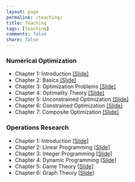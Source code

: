 ```yaml
---
layout: page
permalink: /teaching/
title: Teaching
tags: [teaching]
comments: false
share: false
---
```



 
### Numerical Optimization
* Chapter 1: Introduction <a href="../teaching/OPT-1.pdf" class="textlink" target="_blank">[Slide]</a> 
* Chapter 2: Basics  <a href="../teaching/OPT-2.pdf" class="textlink" target="_blank">[Slide]</a>
* Chapter 3: Optimization Problems  <a href="../teaching/OPT-1.pdf" class="textlink" target="_blank">[Slide]</a>
* Chapter 4: Optimality Theory  <a href="../teaching/OPT-1.pdf" class="textlink" target="_blank">[Slide]</a>
* Chapter 5: Unconstrained Optimization  <a href="../teaching/OPT-1.pdf" class="textlink" target="_blank">[Slide]</a>
* Chapter 6: Constrained Optimization  <a href="../teaching/OPT-1.pdf" class="textlink" target="_blank">[Slide]</a>
* Chapter 7: Composite Optimization  <a href="../teaching/OPT-1.pdf" class="textlink" target="_blank">[Slide]</a>



### Operations Research
* Chapter 1: Introduction  <a href="../teaching/OR-1.pdf" class="textlink" target="_blank">[Slide]</a>
* Chapter 2: Linear Programming  <a href="../teaching/OR-2.pdf" class="textlink" target="_blank">[Slide]</a>
* Chapter 3: Integer Programming  <a href="../teaching/OR-3.pdf" class="textlink" target="_blank">[Slide]</a>
* Chapter 4: Dynamic Programming  <a href="../teaching/OR-4.pdf" class="textlink" target="_blank">[Slide]</a>
* Chapter 5: Game Theory  <a href="../teaching/OR-5" class="textlink" target="_blank">[Slide]</a>
* Chapter 6: Graph Theory  <a href="../teaching/OR-6.pdf" class="textlink" target="_blank">[Slide]</a>

  
